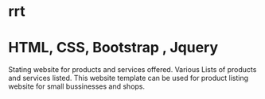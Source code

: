 # rrt
# HTML, CSS, Bootstrap , Jquery 
Stating website for products and services offered. Various Lists of products and services listed. This website template can be used for product listing website for small bussinesses and shops.
